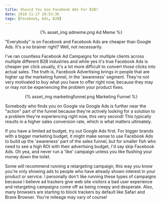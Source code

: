 ```yaml
---
title: Should You Use Facebook Ads For B2B?
date: 2018-11-27 20:53:36
tags: [Facebook, Ads, B2B]
---
```


<center>{% asset_img admeme.png Ad Meme %}</center>

"Everybody" is on Facebook and Facebook Ads are cheaper than Google Ads. It's a no brainer right? Well, not necessarily.

I've ran countless Facebook Ad Campaigns for multiple clients across multiple different B2B industries and while yes it's true Facebook Ads is cheaper per click usually, it's a lot more difficult to convert those clicks into actual sales. The truth is, Facebook Advertising brings in people that are higher up the marketing funnel, in the 'awareness' segment. They're not very motivated to buy what you have to offer right now, because they may or may not be experiencing the problem your product fixes.

<center>{% asset_img marketingfunnel.png Marketing Funnel %}</center>


Somebody who finds you on Google via Google Ads is further near the "action" part of the funnel because they're actively looking for a solution to a problem they're experiencing right now, this very second! This typically results in a higher sales conversion rate, which is what matters ultimately.

If you have a limited ad budget, try out Google Ads first. For bigger brands with a bigger marketing budget, it might make sense to use Facebook Ads to build up the 'awareness' part of the sales funnel, but for smaller fish who need to see a high ROI with their advertising budget, I'd say skip Facebook Ads. Oh yea, and never run a 'like' campaign unless you like flushing your money down the toilet.

Some will recommend running a retargeting campaign, this way you know you're only showing ads to people who have already shown interest in your product or service. I personally don't like running these types of campaigns because I believe ad trackers give web site visitors a bad user experience and retargeting campaigns come off as being creepy and desperate. Also, many browsers are starting to block trackers by default like Safari and Brave Browser. You're mileage may vary of course!
